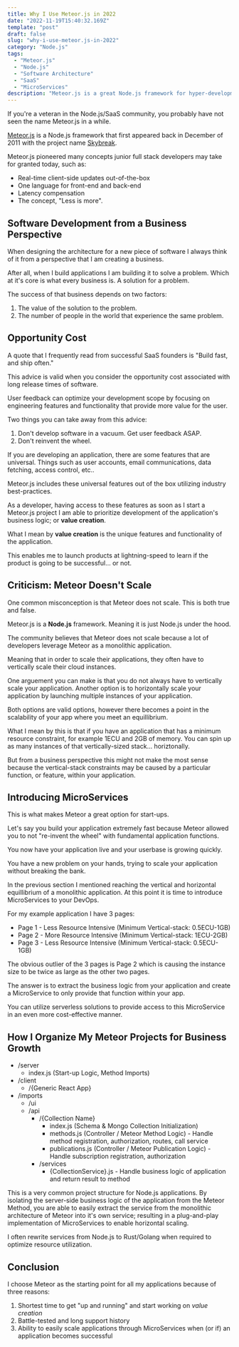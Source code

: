 ```yaml
---
title: Why I Use Meteor.js in 2022
date: "2022-11-19T15:40:32.169Z"
template: "post"
draft: false
slug: "why-i-use-meteor.js-in-2022"
category: "Node.js"
tags:
  - "Meteor.js"
  - "Node.js"
  - "Software Architecture"
  - "SaaS"
  - "MicroServices"
description: "Meteor.js is a great Node.js framework for hyper-development of SaaS solutions."
---
```


If you're a veteran in the Node.js/SaaS community, you probably have not seen the name Meteor.js in a while.

[Meteor.js](https://www.meteor.com) is a Node.js framework that first appeared back in December of 2011 with the project name [Skybreak](https://blog.meteor.com/first-preview-8d4675d7fe35).

Meteor.js pioneered many concepts junior full stack developers may take for granted today, such as:

- Real-time client-side updates out-of-the-box
- One language for front-end and back-end
- Latency compensation
- The concept, "Less is more".

## Software Development from a Business Perspective

When designing the architecture for a new piece of software I always think of it from a perspective that I am creating a business.

After all, when I build applications I am building it to solve a problem. Which at it's core is what every business is. A solution for a problem.

The success of that business depends on two factors:

1. The value of the solution to the problem.
2. The number of people in the world that experience the same problem.

## Opportunity Cost

A quote that I frequently read from successful SaaS founders is "Build fast, and ship often."

This advice is valid when you consider the opportunity cost associated with long release times of software.

User feedback can optimize your development scope by focusing on engineering features and functionality that provide more value for the user.

Two things you can take away from this advice:

1. Don't develop software in a vacuum. Get user feedback ASAP.
2. Don't reinvent the wheel.

If you are developing an application, there are some features that are universal. Things such as user accounts, email communications, data fetching, access control, etc..

Meteor.js includes these universal features out of the box utilizing industry best-practices.

As a developer, having access to these features as soon as I start a Meteor.js project I am able to prioritize development of the application's business logic; or **value creation**.

What I mean by **value creation** is the unique features and functionality of the application.

This enables me to launch products at lightning-speed to learn if the product is going to be successful... or not.

## Criticism: Meteor Doesn't Scale

One common misconception is that Meteor does not scale. This is both true and false.

Meteor.js is a **Node.js** framework. Meaning it is just Node.js under the hood.

The community believes that Meteor does not scale because a lot of developers leverage Meteor as a monolithic application.

Meaning that in order to scale their applications, they often have to vertically scale their cloud instances.

One arguement you can make is that you do not always have to vertically scale your application. Another option is to horizontally scale your application by launching multiple instances of your application.

Both options are valid options, however there becomes a point in the scalability of your app where you meet an equillibrium.

What I mean by this is that if you have an application that has a minimum resource constraint, for example 1ECU and 2GB of memory. You can spin up as many instances of that vertically-sized stack... horiztonally.

But from a business perspective this might not make the most sense because the vertical-stack constraints may be caused by a particular function, or feature, within your application.

## Introducing MicroServices

This is what makes Meteor a great option for start-ups.

Let's say you build your application extremely fast because Meteor allowed you to not "re-invent the wheel" with fundamental application functions.

You now have your application live and your userbase is growing quickly.

You have a new problem on your hands, trying to scale your application without breaking the bank.

In the previous section I mentioned reaching the vertical and horizontal equillibrium of a monolithic application. At this point it is time to introduce MicroServices to your DevOps.

For my example application I have 3 pages:

- Page 1 - Less Resource Intensive (Minimum Vertical-stack: 0.5ECU-1GB)
- Page 2 - More Resource Intensive (Minimum Vertical-stack: 1ECU-2GB)
- Page 3 - Less Resource Intensive (Minimum Vertical-stack: 0.5ECU-1GB)

The obvious outlier of the 3 pages is Page 2 which is causing the instance size to be twice as large as the other two pages.

The answer is to extract the business logic from your application and create a MicroService to only provide that function within your app.

You can utilize serverless solutions to provide access to this MicroService in an even more cost-effective manner.

## How I Organize My Meteor Projects for Business Growth

- /server
  - index.js (Start-up Logic, Method Imports)
- /client
  - /{Generic React App}
- /imports
  - /ui
  - /api
    - /{Collection Name}
      - index.js (Schema & Mongo Collection Initialization)
      - methods.js (Controller / Meteor Method Logic) - Handle method registration, authorization, routes, call service
      - publications.js (Controller / Meteor Publication Logic) - Handle subscription registration, authorization
    - /services
      - {CollectionService}.js - Handle business logic of application and return result to method

This is a very common project structure for Node.js applications. By isolating the server-side business logic of the application from the Meteor Method, you are able to easily extract the service from the monolithic architecture of Meteor into it's own service; resulting in a plug-and-play implementation of MicroServices to enable horizontal scaling.

I often rewrite services from Node.js to Rust/Golang when required to optimize resource utilization.

## Conclusion

I choose Meteor as the starting point for all my applications because of three reasons:

1. Shortest time to get "up and running" and start working on _value creation_
2. Battle-tested and long support history
3. Ability to easily scale applications through MicroServices when (or if) an application becomes successful
